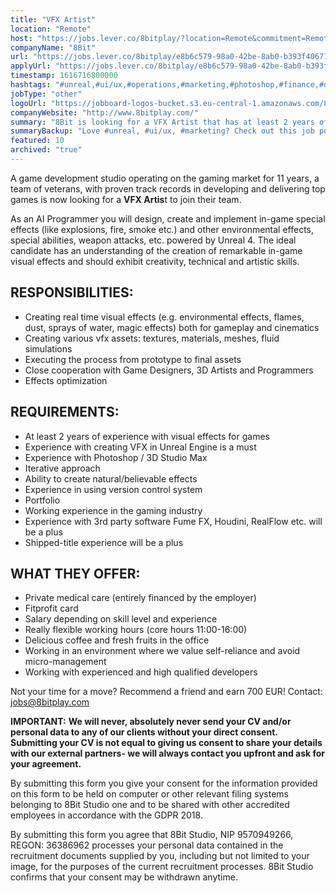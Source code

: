 ```yaml
---
title: "VFX Artist"
location: "Remote"
host: "https://jobs.lever.co/8bitplay/?location=Remote&commitment=Remote"
companyName: "8Bit"
url: "https://jobs.lever.co/8bitplay/e8b6c579-98a0-42be-8ab0-b393f406713c"
applyUrl: "https://jobs.lever.co/8bitplay/e8b6c579-98a0-42be-8ab0-b393f406713c/apply"
timestamp: 1616716800000
hashtags: "#unreal,#ui/ux,#operations,#marketing,#photoshop,#finance,#optimization"
jobType: "other"
logoUrl: "https://jobboard-logos-bucket.s3.eu-central-1.amazonaws.com/8bit"
companyWebsite: "http://www.8bitplay.com/"
summary: "8Bit is looking for a VFX Artist that has at least 2 years of experience with visual effects for games."
summaryBackup: "Love #unreal, #ui/ux, #marketing? Check out this job post!"
featured: 10
archived: "true"
---
```


A game development studio operating on the gaming market for 11 years, a team of veterans, with proven track records in developing and delivering top games is now looking for a **VFX Artis**t to join their team.

As an AI Programmer you will design, create and implement in-game special effects (like explosions, fire, smoke etc.) and other environmental effects, special abilities, weapon attacks, etc. powered by Unreal 4. The ideal candidate has an understanding of the creation of remarkable in-game visual effects and should exhibit creativity, technical and artistic skills. 

## RESPONSIBILITIES:

*   Creating real time visual effects (e.g. environmental effects, flames, dust, sprays of water, magic effects) both for gameplay and cinematics
*   Creating various vfx assets: textures, materials, meshes, fluid simulations
*   Executing the process from prototype to final assets
*   Close cooperation with Game Designers, 3D Artists and Programmers
*   Effects optimization

## REQUIREMENTS:

*   At least 2 years of experience with visual effects for games
*   Experience with creating VFX in Unreal Engine is a must
*   Experience with Photoshop / 3D Studio Max
*   Iterative approach
*   Ability to create natural/believable effects
*   Experience in using version control system
*   Portfolio 
*   Working experience in the gaming industry
*   Experience with 3rd party software Fume FX, Houdini, RealFlow etc. will be a plus
*   Shipped-title experience will be a plus

## WHAT THEY OFFER:

*   Private medical care (entirely financed by the employer)
*   Fitprofit card
*   Salary depending on skill level and experience
*   Really flexible working hours (core hours 11:00-16:00)
*   Delicious coffee and fresh fruits in the office
*   Working in an environment where we value self-reliance and avoid micro-management
*   Working with experienced and high qualified developers

Not your time for a move? Recommend a friend and earn 700 EUR! Contact: jobs@8bitplay.com

**IMPORTANT:** **We will never, absolutely never send your CV and/or personal data to any of our clients without your direct consent. Submitting your CV is not equal to giving us consent to share your details with our external partners- we will always contact you upfront and ask for your agreement.**

By submitting this form you give your consent for the information provided on this form to be held on computer or other relevant filing systems belonging to 8Bit Studio one and to be shared with other accredited employees in accordance with the GDPR 2018.

By submitting this form you agree that 8Bit Studio, NIP 9570949266, REGON: 36386962 processes your personal data contained in the recruitment documents supplied by you, including but not limited to your image, for the purposes of the current recruitment processes. 8Bit Studio confirms that your consent may be withdrawn anytime.
